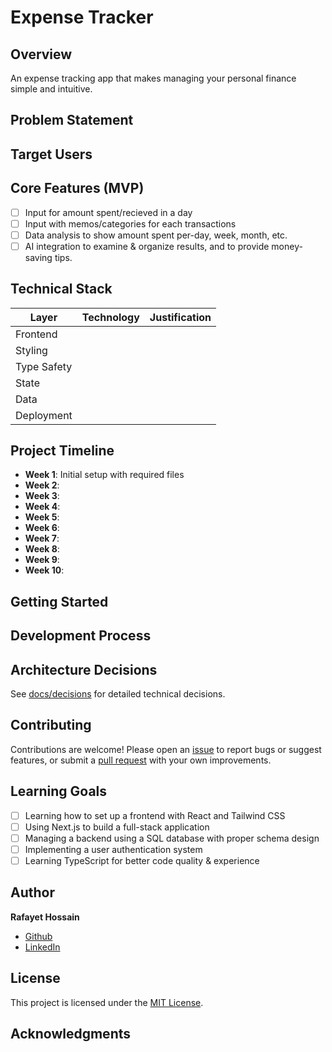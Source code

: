 # Expense Tracker

## Overview
<!-- [TODO: Write 2-3 sentences describing what your app does and why it's useful] -->
An expense tracking app that makes managing your personal finance simple and intuitive.

## Problem Statement
<!-- [TODO: Describe the problem your app solves. Consider:]
- What frustrates people about tracking expenses?
- Why do existing solutions fall short?
- What specific pain points will you address? -->

## Target Users
<!-- [TODO: List 3-4 types of users who would benefit from your app] -->

## Core Features (MVP)
<!-- [TODO: List 5-6 essential features for version 1] -->
- [ ] Input for amount spent/recieved in a day
- [ ] Input with memos/categories for each transactions
- [ ] Data analysis to show amount spent per-day, week, month, etc.
- [ ] AI integration to examine & organize results, and to provide money-saving tips.

## Technical Stack
<!-- [TODO: Fill in this table with your technology choices and reasoning] -->
| Layer | Technology | Justification |
|-------|------------|---------------|
| Frontend | | |
| Styling | | |
| Type Safety | | |
| State | | |
| Data | | |
| Deployment | | |

## Project Timeline
<!-- [TODO: Plan what you'll build each week] -->
- **Week 1**: Initial setup with required files
- **Week 2**: 
- **Week 3**: 
- **Week 4**: 
- **Week 5**: 
- **Week 6**: 
- **Week 7**: 
- **Week 8**: 
- **Week 9**: 
- **Week 10**: 

## Getting Started
<!-- [TODO: Write installation and setup instructions] -->

## Development Process
<!-- [TODO: Describe your development workflow] -->

## Architecture Decisions
See [docs/decisions](./docs/decisions) for detailed technical decisions.

## Contributing
<!-- [TODO: How can others contribute or give feedback?] -->
Contributions are welcome! Please open an [issue](https://github.com/rafayet-git/expense-tracker-rafayet-hossain/issues) to report bugs or suggest features, or submit a [pull request](https://github.com/rafayet-git/expense-tracker-rafayet-hossain/pulls) with your own improvements.

## Learning Goals
<!-- [TODO: List 4-5 things you want to learn from this project] -->
- [ ] Learning how to set up a frontend with React and Tailwind CSS
- [ ] Using Next.js to build a full-stack application
- [ ] Managing a backend using a SQL database with proper schema design
- [ ] Implementing a user authentication system
- [ ] Learning TypeScript for better code quality & experience

## Author
**Rafayet Hossain**
- [Github](https://github.com/rafayet-git)
- [LinkedIn](https://www.linkedin.com/in/rafayeth/)

## License
This project is licensed under the [MIT License](LICENSE).

## Acknowledgments
<!-- [TODO: Credit any resources, tutorials, or people who helped] -->